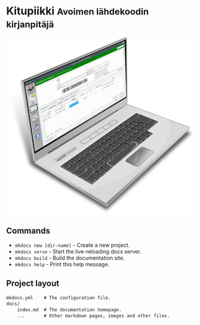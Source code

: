 # Kitupiikki <small>Avoimen lähdekoodin kirjanpitäjä</small>

![](images/kitupiikkikannettava.png  "Näyttö")

## Commands

* `mkdocs new [dir-name]` - Create a new project.
* `mkdocs serve` - Start the live-reloading docs server.
* `mkdocs build` - Build the documentation site.
* `mkdocs help` - Print this help message.

## Project layout

    mkdocs.yml    # The configuration file.
    docs/
        index.md  # The documentation homepage.
        ...       # Other markdown pages, images and other files.
